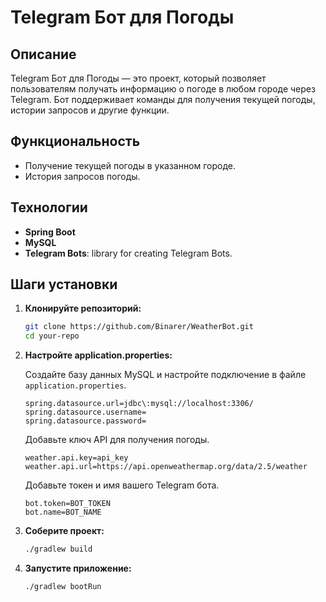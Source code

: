# Telegram Бот для Погоды

## Описание

Telegram Бот для Погоды — это проект,
который позволяет пользователям получать информацию о погоде в любом городе через Telegram.
Бот поддерживает команды для получения текущей погоды,
истории запросов и другие функции.

## Функциональность

- Получение текущей погоды в указанном городе.
- История запросов погоды.

## Технологии

- **Spring Boot**
- **MySQL**
- **Telegram Bots**: library for creating Telegram Bots.

## Шаги установки

1. **Клонируйте репозиторий:**

    ```sh
    git clone https://github.com/Binarer/WeatherBot.git
    cd your-repo
    ```

2. **Настройте application.properties:**

   Создайте базу данных MySQL и настройте подключение в файле `application.properties`.

    ```properties
    spring.datasource.url=jdbc\:mysql://localhost:3306/
    spring.datasource.username=
    spring.datasource.password=
    ```
    Добавьте ключ API для получения погоды.

    ```properties
    weather.api.key=api_key
    weather.api.url=https://api.openweathermap.org/data/2.5/weather
    ```
   
    Добавьте токен и имя вашего Telegram бота.
    ```properties
    bot.token=BOT_TOKEN
    bot.name=BOT_NAME
    ```
3. **Соберите проект:**

   ```sh
   ./gradlew build
   ```

4. **Запустите приложение:**

    ```sh
    ./gradlew bootRun
    ```
